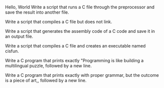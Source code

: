 Hello, World
Write a script that runs a C file through the preprocessor and save the result into another file.



Write a script that compiles a C file but does not link.



Write a script that generates the assembly code of a C code and save it in an output file.



Write a script that compiles a C file and creates an executable named cisfun.



Write a C program that prints exactly "Programming is like building a multilingual puzzle, followed by a new line.



Write a C program that prints exactly with proper grammar, but the outcome is a piece of art,, followed by a new line.





